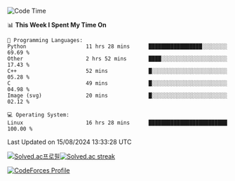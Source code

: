 
<!--START_SECTION:waka-->
![Code Time](http://img.shields.io/badge/Code%20Time-3%2C616%20hrs%2056%20mins-blue)

📊 **This Week I Spent My Time On** 

```text
💬 Programming Languages: 
Python                   11 hrs 28 mins      █████████████████░░░░░░░░   69.69 % 
Other                    2 hrs 52 mins       ████░░░░░░░░░░░░░░░░░░░░░   17.43 % 
C++                      52 mins             █░░░░░░░░░░░░░░░░░░░░░░░░   05.28 % 
C                        49 mins             █░░░░░░░░░░░░░░░░░░░░░░░░   04.98 % 
Image (svg)              20 mins             █░░░░░░░░░░░░░░░░░░░░░░░░   02.12 % 

💻 Operating System: 
Linux                    16 hrs 28 mins      █████████████████████████   100.00 % 
```


 Last Updated on 15/08/2024 13:33:28 UTC
<!--END_SECTION:waka-->


[![Solved.ac프로필](http://mazassumnida.wtf/api/generate_badge?boj=hckim96)](https://solved.ac/hckim96)[![Solved.ac streak](http://mazandi.herokuapp.com/api?handle=hckim96&theme=dark)](https://solved.ac/hckim96)


[![CodeForces Profile](https://cf.leed.at?id=hckim96)](https://codeforces.com/profile/hckim96)

